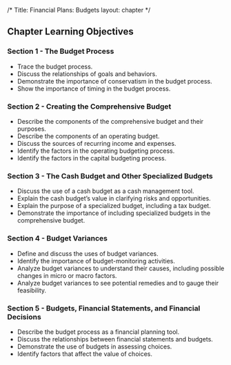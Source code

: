 /*
Title: Financial Plans: Budgets
layout: chapter
*/

## Chapter Learning Objectives

### Section 1 - The Budget Process

- Trace the budget process.
- Discuss the relationships of goals and behaviors.
- Demonstrate the importance of conservatism in the budget process.
- Show the importance of timing in the budget process.



### Section 2 - Creating the Comprehensive Budget

- Describe the components of the comprehensive budget and their purposes.
- Describe the components of an operating budget.
- Discuss the sources of recurring income and expenses.
- Identify the factors in the operating budgeting process.
- Identify the factors in the capital budgeting process.



### Section 3 - The Cash Budget and Other Specialized Budgets

- Discuss the use of a cash budget as a cash management tool.
- Explain the cash budget’s value in clarifying risks and opportunities.
- Explain the purpose of a specialized budget, including a tax budget.
- Demonstrate the importance of including specialized budgets in the comprehensive budget.



### Section 4 - Budget Variances

- Define and discuss the uses of budget variances.
- Identify the importance of budget-monitoring activities.
- Analyze budget variances to understand their causes, including possible changes in micro or macro factors.
- Analyze budget variances to see potential remedies and to gauge their feasibility.



### Section 5 - Budgets, Financial Statements, and Financial Decisions

- Describe the budget process as a financial planning tool.
- Discuss the relationships between financial statements and budgets.
- Demonstrate the use of budgets in assessing choices.
- Identify factors that affect the value of choices.



